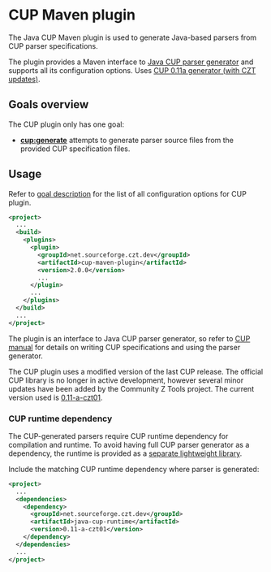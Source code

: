 # CUP Maven plugin

The Java CUP Maven plugin is used to generate Java-based parsers from CUP parser specifications.

The plugin provides a Maven interface to [Java CUP parser generator][cup] and supports all its
configuration options. Uses [CUP 0.11a generator (with CZT updates)][cup-lib].

## Goals overview

The CUP plugin only has one goal:

-   **[cup:generate][]** attempts to generate parser source files from the provided CUP
    specification files.


## Usage

Refer to [goal description][cup:generate] for the list of all configuration options for CUP plugin.

```xml
<project>
  ...
  <build>
    <plugins>
      <plugin>
        <groupId>net.sourceforge.czt.dev</groupId>
        <artifactId>cup-maven-plugin</artifactId>
        <version>2.0.0</version>
        ...
      </plugin>
      ...
    </plugins>
  </build>
  ...
</project>
```

The plugin is an interface to Java CUP parser generator, so refer to [CUP manual][cup-manual] for
details on writing CUP specifications and using the parser generator.

The CUP plugin uses a modified version of the last CUP release. The official CUP library is no
longer in active development, however several minor updates have been added by the Community Z
Tools project. The current version used is [0.11-a-czt01][cup-lib].

### CUP runtime dependency

The CUP-generated parsers require CUP runtime dependency for compilation and runtime. To avoid
having full CUP parser generator as a dependency, the runtime is provided as a
[separate lightweight library][cup-runtime].

Include the matching CUP runtime dependency where parser is generated:

```xml
<project>
  ...
  <dependencies>
    <dependency>
      <groupId>net.sourceforge.czt.dev</groupId>
      <artifactId>java-cup-runtime</artifactId>
      <version>0.11-a-czt01</version>
    </dependency>
  </dependencies>
  ...
</project>
```


[cup]: http://www2.cs.tum.edu/projects/cup/
[cup-manual]: http://www2.cs.tum.edu/projects/cup/manual.html
[cup-lib]: ../java-cup/
[cup-runtime]: ../java-cup-runtime/
[cup:generate]: generate-mojo.html

